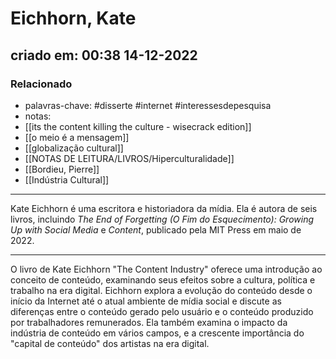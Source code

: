 # Eichhorn, Kate
## criado em: 00:38 14-12-2022

### Relacionado
- palavras-chave: #disserte #internet #interessesdepesquisa 
- notas:
- [[its the content killing the culture - wisecrack edition]]
- [[o meio é a mensagem]]
- [[globalização cultural]]
- [[NOTAS DE LEITURA/LIVROS/Hiperculturalidade]]
- [[Bordieu, Pierre]]
- [[Indústria Cultural]]
---

Kate Eichhorn é uma escritora e historiadora da mídia. Ela é autora de seis livros, incluindo _The End of Forgetting (O Fim do Esquecimento): Growing Up with Social Media_ e _Content_, publicado pela MIT Press em maio de 2022.

---
O livro de Kate Eichhorn "The Content Industry" oferece uma introdução ao conceito de conteúdo, examinando seus efeitos sobre a cultura, política e trabalho na era digital. Eichhorn explora a evolução do conteúdo desde o início da Internet até o atual ambiente de mídia social e discute as diferenças entre o conteúdo gerado pelo usuário e o conteúdo produzido por trabalhadores remunerados. Ela também examina o impacto da indústria de conteúdo em vários campos, e a crescente importância do "capital de conteúdo" dos artistas na era digital.